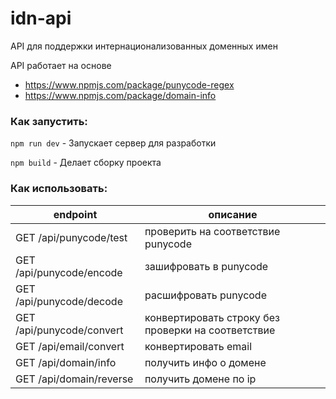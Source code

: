 # idn-api
API для поддержки интернационализованных доменных имен

API работает на основе
* https://www.npmjs.com/package/punycode-regex
* https://www.npmjs.com/package/domain-info

### Как запустить:
`npm run dev` - Запускает сервер для разработки

`npm build` - Делает сборку проекта

### Как использовать:
| endpoint | описание |
| ------ | ------ |
| GET /api/punycode/test | проверить на соответствие punycode |
| GET /api/punycode/encode | зашифровать в  punycode |
| GET /api/punycode/decode | расшифровать punycode |
| GET /api/punycode/convert | конвертировать строку без проверки на соответствие |
| GET /api/email/convert | конвертировать email |
| GET /api/domain/info | получить инфо о домене |
| GET /api/domain/reverse | получить домене по ip |
